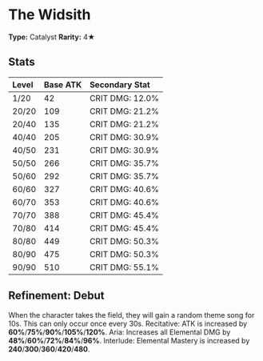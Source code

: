# The Widsith

**Type:** Catalyst
**Rarity:** 4★

## Stats

| Level | Base ATK | Secondary Stat |
| :--- | :--- | :--- |
| 1/20 | 42 | CRIT DMG: 12.0% |
| 20/20 | 109 | CRIT DMG: 21.2% |
| 20/40 | 135 | CRIT DMG: 21.2% |
| 40/40 | 205 | CRIT DMG: 30.9% |
| 40/50 | 231 | CRIT DMG: 30.9% |
| 50/50 | 266 | CRIT DMG: 35.7% |
| 50/60 | 292 | CRIT DMG: 35.7% |
| 60/60 | 327 | CRIT DMG: 40.6% |
| 60/70 | 353 | CRIT DMG: 40.6% |
| 70/70 | 388 | CRIT DMG: 45.4% |
| 70/80 | 414 | CRIT DMG: 45.4% |
| 80/80 | 449 | CRIT DMG: 50.3% |
| 80/90 | 475 | CRIT DMG: 50.3% |
| 90/90 | 510 | CRIT DMG: 55.1% |

## Refinement: Debut

When the character takes the field, they will gain a random theme song for 10s. This can only occur once every 30s. Recitative: ATK is increased by **60%**/**75%**/**90%**/**105%**/**120%**. Aria: Increases all Elemental DMG by **48%**/**60%**/**72%**/**84%**/**96%**. Interlude: Elemental Mastery is increased by **240**/**300**/**360**/**420**/**480**.

